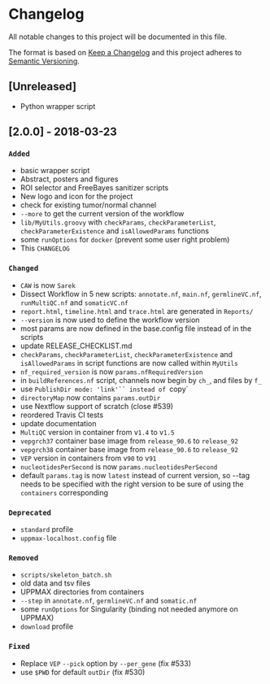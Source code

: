 # Changelog
All notable changes to this project will be documented in this file.

The format is based on [Keep a Changelog](http://keepachangelog.com/en/1.0.0/)
and this project adheres to [Semantic Versioning](http://semver.org/spec/v2.0.0.html).

## [Unreleased]
- Python wrapper script

## [2.0.0] - 2018-03-23
### `Added`
- basic wrapper script
- Abstract, posters and figures
- ROI selector and FreeBayes sanitizer scripts
- New logo and icon for the project
- check for existing tumor/normal channel
- `--more` to get the current version of the workflow
- `lib/MyUtils.groovy` with `checkParams`, `checkParameterList`, `checkParameterExistence` and `isAllowedParams` functions
- some `runOptions` for `docker` (prevent some user right problem)
- This `CHANGELOG`

### `Changed`
- `CAW` is now `Sarek`
- Dissect Workflow in 5 new scripts: `annotate.nf`, `main.nf`, `germlineVC.nf`, `runMultiQC.nf` and `somaticVC.nf`
- `report.html`, `timeline.html` and `trace.html` are generated in `Reports/`
- `--version` is now used to define the workflow version
- most params are now defined in the base.config file instead of in the scripts
- update RELEASE_CHECKLIST.md
- `checkParams`, `checkParameterList`, `checkParameterExistence` and `isAllowedParams` in script functions are now called within `MyUtils`
- `nf_required_version` is now `params.nfRequiredVersion`
- in `buildReferences.nf` script, channels now begin by `ch_`, and files by `f_`
- use `PublishDir mode: 'link'`` instead of `copy`
- `directoryMap` now contains `params.outDir`
- use Nextflow support of scratch (close #539)
- reordered Travis CI tests
- update documentation
- `MultiQC` version in container from v`1.4` to v`1.5`
- `vepgrch37` container base image from `release_90.6` to `release_92`
- `vepgrch38` container base image from `release_90.6` to `release_92`
- `VEP` version in containers from v`90` to v`91`
- `nucleotidesPerSecond` is now `params.nucleotidesPerSecond`
- default `params.tag` is now `latest` instead of current version, so --tag needs to be specified with the right version to be sure of using the `containers` corresponding

### `Deprecated`
- `standard` profile
- `uppmax-localhost.config` file

### `Removed`
- `scripts/skeleton_batch.sh`
- old data and tsv files
- UPPMAX directories from containers
- `--step` in `annotate.nf`, `germlineVC.nf` and `somatic.nf`
- some `runOptions` for Singularity (binding not needed anymore on UPPMAX)
- `download` profile


### `Fixed`
- Replace `VEP` `--pick` option by `--per_gene` (fix #533)
- use `$PWD` for default `outDir` (fix #530)
